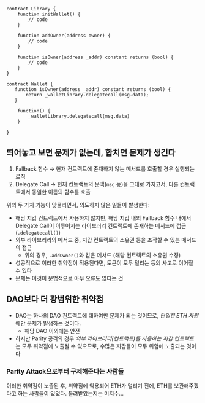 ```solidity
contract Library {
    function initWallet() {
        // code
    }

    function addOwner(address owner) {
        // code
    }

    function isOwner(address _addr) constant returns (bool) {
        // code
    }
}

contract Wallet {
   function isOwner(address _addr) constant returns (bool) {
       return _walletLibrary.delegatecall(msg.data);
   }

    function() {
        _walletLibrary.delegatecall(msg.data)
    }

}
```

## 띄어놓고 보면 문제가 없는데, 합치면 문제가 생긴다

1. Fallback 함수 → 현재 컨트랙트에 존재하지 않는 메서드를 호출할 경우 실행되는 로직
2. Delegate Call → 현재 컨트랙트의 문맥(`msg` 등)을 그대로 가지고서, 다른 컨트랙트에서 동일한 이름의 함수를 호출

위의 두 가지 기능이 맞물리면서, 의도하지 않은 일들이 발생한다:

- 해당 지갑 컨트랙트에서 사용하지 않지만, 해당 지갑 내의 Fallback 함수 내에서 Delegate Call이 이루어지는 라이브러리 컨트랙트에 존재하는 메서드에 접근 (`.delegatecall()`)
- 외부 라이브러리의 메서드 중, 지갑 컨트랙트의 소유권 등을 조작할 수 있는 메서드의 접근
  - 위의 경우, `.addOwner()`와 같은 메서드 (해당 컨트랙트의 소유권 수정)
- 성공적으로 이러한 취약점이 적용된다면, 토큰이 모두 털리는 등의 사고로 이어질 수 있다
- 문제는 이것이 문법적으로 아무 오류도 없다는 것

## DAO보다 더 광범위한 취약점

- DAO는 하나의 DAO 컨트랙트에 대하여만 문제가 되는 것이므로, *단일한 ETH 자원* 에만 문제가 발생하는 것이다.
  - 해당 DAO 이외에는 안전
- 하지만 Parity 공격의 경우 *외부 라이브러리(컨트랙트)를 사용하는 지갑 컨트랙트* 는 모두 취약점에 노출될 수 있으므로, 수많은 지갑들이 모두 위험에 노출되는 것이다

### Parity Attack으로부터 구제해준다는 사람들

이러한 취약점이 노출된 후, 취약점에 악용되어 ETH가 털리기 전에, ETH를 보관해주겠다고 하는 사람들이 있었다. 돌려받았는지는 미지수...
